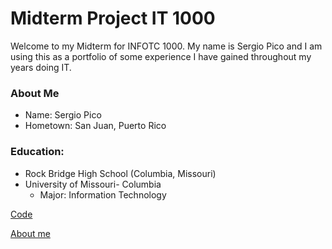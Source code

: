 # Midterm Project IT 1000

  Welcome to my Midterm for INFOTC 1000. My name is Sergio Pico and I am using this as a portfolio of some experience I have gained throughout my years doing IT. 

### **About Me**
* Name: Sergio Pico   
* Hometown: San Juan, Puerto Rico

### **Education:**
  * Rock Bridge High School (Columbia, Missouri)
  * University of Missouri- Columbia
    * Major: Information Technology

[Code](turtleimage.py)

[About me](Aboutme.md)


